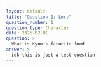 ```yaml
---
layout: default
title: "Question 1: Lore"
question_number: 1
question_type: Character
date: 2025-02-01
question: >
  What is Kyuu's farorite food
answer: >
  idk this is just a test question
---
```

